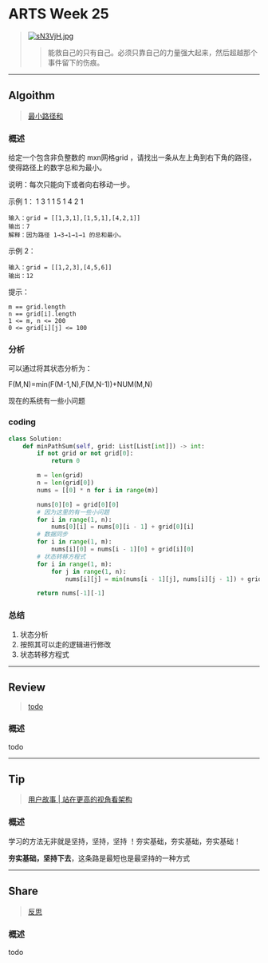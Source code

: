 # ARTS Week 25

> [![sN3VjH.jpg](https://s3.ax1x.com/2021/01/13/sN3VjH.jpg)](https://imgchr.com/i/sN3VjH)
>> 能救自己的只有自己。必须只靠自己的力量强大起来，然后超越那个事件留下的伤痕。

***

## Algoithm

> [最小路径和](https://leetcode-cn.com/problems/minimum-path-sum)

### 概述

给定一个包含非负整数的 mxn网格grid ，请找出一条从左上角到右下角的路径，使得路径上的数字总和为最小。

说明：每次只能向下或者向右移动一步。

示例 1： 1 3 1 1 5 1 4 2 1

    输入：grid = [[1,3,1],[1,5,1],[4,2,1]]
    输出：7
    解释：因为路径 1→3→1→1→1 的总和最小。

示例 2：

    输入：grid = [[1,2,3],[4,5,6]]
    输出：12

提示：

    m == grid.length
    n == grid[i].length
    1 <= m, n <= 200
    0 <= grid[i][j] <= 100

### 分析

可以通过将其状态分析为：

F(M,N)=min(F(M-1,N),F(M,N-1))+NUM(M,N)

现在的系统有一些小问题

### coding

```python
class Solution:
    def minPathSum(self, grid: List[List[int]]) -> int:
        if not grid or not grid[0]:
            return 0

        m = len(grid)
        n = len(grid[0])
        nums = [[0] * n for i in range(m)]

        nums[0][0] = grid[0][0]
        # 因为这里的有一些小问题
        for i in range(1, n):
            nums[0][i] = nums[0][i - 1] + grid[0][i]
        # 数据同步
        for i in range(1, m):
            nums[i][0] = nums[i - 1][0] + grid[i][0]
        # 状态转移方程式
        for i in range(1, m):
            for j in range(1, n):
                nums[i][j] = min(nums[i - 1][j], nums[i][j - 1]) + grid[i][j]

        return nums[-1][-1]
```

### 总结

1. 状态分析
2. 按照其可以走的逻辑进行修改
3. 状态转移方程式

***

## Review

> [todo](todo)

### 概述

todo

***

## Tip

> [用户故事 | 站在更高的视角看架构](https://time.geekbang.org/column/article/152196)

### 概述

学习的方法无非就是坚持，坚持，坚持 ！夯实基础，夯实基础，夯实基础！

**夯实基础，坚持下去**，这条路是最短也是最坚持的一种方式

***

## Share

> [反思](https://github.com/Carmenliukang/ARTS/blob/master/week25.md#share)

### 概述

todo